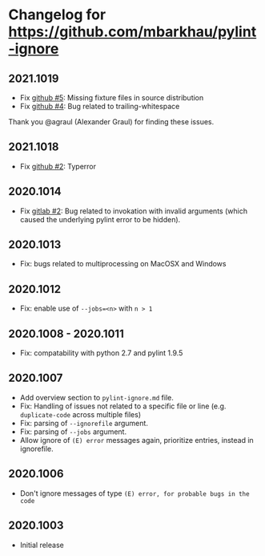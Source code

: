 # Changelog for https://github.com/mbarkhau/pylint-ignore

## 2021.1019

- Fix [github #5][gh_i5]: Missing fixture files in source distribution
- Fix [github #4][gh_i4]: Bug related to trailing-whitespace

[gh_i5]: https://github.com/mbarkhau/pylint-ignore/issues/5
[gh_i4]: https://github.com/mbarkhau/pylint-ignore/issues/4

Thank you @agraul (Alexander Graul) for finding these issues.


## 2021.1018

- Fix [github #2][gh_i2]: Typerror

[gh_i2]: https://github.com/mbarkhau/pylint-ignore/issues/2


## 2020.1014

- Fix [gitlab #2][gl_i2]: Bug related to invokation with invalid arguments (which caused the underlying pylint error to be hidden).

[gl_i2]: https://gitlab.com/mbarkhau/pylint-ignore/-/issues/2


## 2020.1013

- Fix: bugs related to multiprocessing on MacOSX and Windows


## 2020.1012

- Fix: enable use of `--jobs=<n>` with `n > 1`


## 2020.1008 - 2020.1011

- Fix: compatability with python 2.7 and pylint 1.9.5


## 2020.1007

- Add overview section to `pylint-ignore.md` file.
- Fix: Handling of issues not related to a specific file or line (e.g. `duplicate-code` across multiple files)
- Fix: parsing of `--ignorefile` argument.
- Fix: parsing of `--jobs` argument.
- Allow ignore of `(E) error` messages again, prioritize entries, instead in ignorefile.


## 2020.1006

- Don't ignore messages of type `(E) error, for probable bugs in the code`

## 2020.1003

- Initial release
